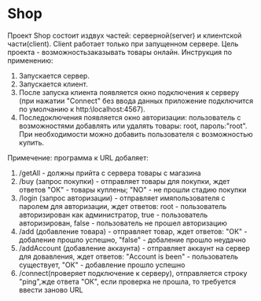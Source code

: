 # Shop
Проект Shop состоит издвух частей: серверной(server) и клиентской части(client). Client работает только при запущенном сервере. Цель проекта - возможностьзаказывать товары онлайн.
Инструкция по применению:
1. Запускается сервер.
2. Запускается клиент.
3. После запуска клиента появляется окно подключения к серверу (при нажатии "Connect" без ввода данных приложение подключится по умолчанию к http:\\localhost:4567).
4. Последоключения появляется окно авторизации: пользователь с возможностями добавлять или удалять товары: root, пароль:"root". При необходимости можно добавить пользователя с возможностью купить.

Примечение: программа к URL добаляет:
1. /getAll - должны прийта с сервера товары с магазина
2. /buy (запрос покупки) - отправляет товары для покупки, ждет ответов "ОК" - товары куплены; "NO" - не прошли стадию покупки
3. /login (запрос авторизации) - отправляет имяпользователя с паролем для авторизации, ждет ответов: root - пользователь авторизирован как администратор, true - пользователь авторизирован, false - пользователь не прошел авторизацию
4. /add (добавление товара) - отправляет товар, ждет ответов: "ОК" - добаление прошло успешно, "false" - добаление прошло неудачно
5. /addAccount (добавление аккаунта) - отправляет аккаунт на сервер для довавления, ждет ответов: "Account is been" - пользователь существует, "ОК" - добавление прошло успешно
6. /connect(проверяет подключение к серверу), отправляется строку "ping",жде ответа "ОК", если проверка не прошла, то требуется ввести заново URL
